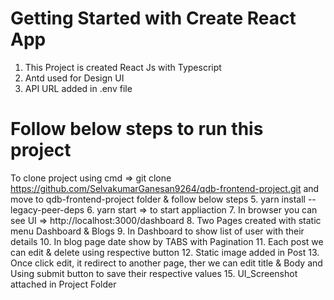 # Getting Started with Create React App
1. This Project is created React Js with Typescript
2. Antd used for Design UI
3. API URL added in .env file 
# Follow below steps to run this project
To clone project using cmd => git clone https://github.com/SelvakumarGanesan9264/qdb-frontend-project.git and move to qdb-frontend-project folder & follow below steps
5. yarn install --legacy-peer-deps
6. yarn start => to start appliaction
7. In browser you can see UI => http://localhost:3000/dashboard
8. Two Pages created with static menu Dashboard & Blogs
9. In Dashboard to show list of user with their details
10. In blog page date show by TABS with Pagination
11. Each post we can edit & delete using respective button
12. Static image added in Post
13. Once click edit, it redirect to another page, ther we can edit title & Body and Using submit button to save their respective values
15. UI_Screenshot attached in Project Folder
